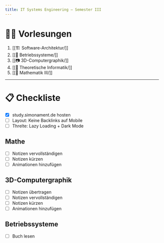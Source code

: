 ```yaml
---
title: IT Systems Engineering – Semester III
---
```

# 👩‍🏫 Vorlesungen
1. [[🏗️ Software-Architektur/]]
2. [[💽 Betriebssysteme/]]
3. [[📷 3D-Computergraphik/]]
4. [[🧠 Theoretische Informatik/]]
5. [[🧮 Mathematik III/]]

---

# 📋 Checkliste

- [x] study.simonament.de hosten
- [ ] Layout: Keine Backlinks auf Mobile
- [ ] Threlte: Lazy Loading + Dark Mode

## Mathe
- [ ] Notizen vervollständigen
- [ ] Notizen kürzen
- [ ] Animationen hinzufügen

## 3D-Computergraphik
- [ ] Notizen übertragen
- [ ] Notizen vervollständigen
- [ ] Notizen kürzen
- [ ] Animationen hinzufügen

## Betriebssysteme
- [ ] Buch lesen
